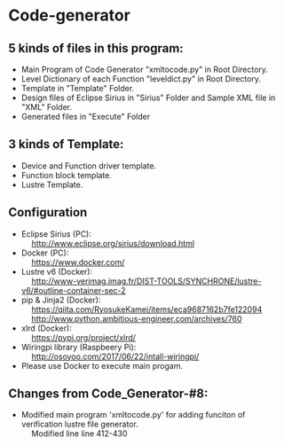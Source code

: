 # Code-generator
## 5 kinds of files in this program:
* Main Program of Code Generator "xmltocode.py" in Root Directory. <br />
* Level Dictionary of each Function "leveldict.py" in Root Directory. <br />
* Template in "Template" Folder. <br />
* Design files of Eclipse Sirius in "Sirius" Folder and Sample XML file in "XML" Folder. <br />
* Generated files in "Execute" Folder <br />

## 3 kinds of Template:
* Device and Function driver template. <br />
* Function block template. <br />
* Lustre Template.

## Configuration
* Eclipse Sirius (PC): <br/>
&emsp; http://www.eclipse.org/sirius/download.html <br />
* Docker (PC): <br />
&emsp; https://www.docker.com/ <br />
* Lustre v6 (Docker): <br />
&emsp; http://www-verimag.imag.fr/DIST-TOOLS/SYNCHRONE/lustre-v6/#outline-container-sec-2 <br />
* pip & Jinja2 (Docker): <br />
&emsp; https://qiita.com/RyosukeKamei/items/eca9687162b7fe122094 <br />
&emsp; http://www.python.ambitious-engineer.com/archives/760 <br />
* xlrd (Docker): <br />
&emsp; https://pypi.org/project/xlrd/ <br />
* Wiringpi library (Raspbeery Pi): <br />
&emsp; http://osoyoo.com/2017/06/22/intall-wiringpi/ <br />
* Please use Docker to execute main progam. 

## Changes from Code_Generator-#8:
* Modified main program 'xmltocode.py' for adding funciton of verification lustre file generator. <br />
&emsp; Modified line line 412-430 <br />
